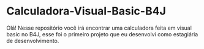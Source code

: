 # Calculadora-Visual-Basic-B4J

Olá! Nesse repositório você irá encontrar uma calculadora feita em visual basic no B4J, esse foi o primeiro projeto que eu desenvolvi como estagiária de desenvolvimento.


